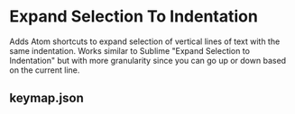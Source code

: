 # Expand Selection To Indentation

Adds Atom shortcuts to expand selection of vertical lines of text with the same indentation.
Works similar to Sublime "Expand Selection to Indentation" but with more granularity since you can go up or down based on the current line.

## keymap.json
